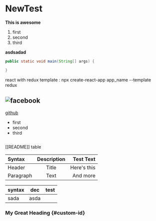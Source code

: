 # NewTest

**This is awesome**

1. first
2. second
3. third

**asdsadad**

```java
public static void main(String[] args) {

}

```

react with redux template
: npx create-react-app app_name --template redux

## ![facebook](https://facebook.com)

[github](https://github.com)

- first
- second
- third

```language

```

[[README]]
table

| Syntax    | Description |   Test Text |
| :-------- | :---------: | ----------: |
| Header    |    Title    | Here's this |
| Paragraph |    Text     |    And more |

| syntax | dec  | test |
| :----- | :--: | ---: |
| sada   | asda |      |

### My Great Heading {#custom-id}
